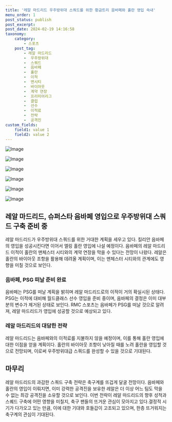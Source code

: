 ```yaml
---
title: '레알 마드리드 우주방위대 스쿼드를 위한 황금트리 음바페와 홀란 영입 속내'
menu_order: 1
post_status: publish
post_excerpt: 
post_date: 2024-02-19 14:16:58
taxonomy:
    category:
        - 스포츠
    post_tag:
        - 레알 마드리드
        -  우주방위대
        -  스쿼드
        -  음바페
        -  홀란
        -  이적
        -  맨시티
        -  바이아웃
        -  계약 연장
        -  프리미어리그
        -  클럽
        -  선수
        -  이적료
        -  전략
        -  공격진
custom_fields:
    field1: value 1
    field2: value 2
---
```


![Image](https://imgnews.pstatic.net/image/311/2024/02/19/0001693341_001_20240219114605137.jpg?type=w647)

![Image](https://imgnews.pstatic.net/image/311/2024/02/19/0001693341_002_20240219114605180.jpg?type=w647)

![Image](https://imgnews.pstatic.net/image/311/2024/02/19/0001693341_003_20240219114605229.jpg?type=w647)

![Image](https://imgnews.pstatic.net/image/311/2024/02/19/0001693341_004_20240219114605275.jpg?type=w647)

![Image](https://imgnews.pstatic.net/image/311/2024/02/19/0001693341_005_20240219114605313.jpg?type=w647)

![Image](https://imgnews.pstatic.net/image/311/2024/02/19/0001693341_006_20240219114605341.jpg?type=w647)

## 레알 마드리드, 슈퍼스타 음바페 영입으로 우주방위대 스쿼드 구축 준비 중
레알 마드리드가 우주방위대 스쿼드를 위한 거대한 계획을 세우고 있다. 킬리안 음바페의 영입을 성공시킨다면 이어서 엘링 홀란 영입에 나설 예정이다. 음바페의 레알 마드리드 이적이 홀란의 맨체스터 시티와의 계약 연장을 막을 수 있다는 전망이 나왔다. 레알은 홀란의 바이아웃 조항을 활용해 데려올 계획이며, 이는 맨체스터 시티와의 관계에도 영향을 미칠 것으로 보인다.
### 음바페, PSG 떠날 준비 완료
음바페는 PSG를 떠날 계획을 밝히며 레알 마드리드로의 이적이 거의 확실시된 상태다. PSG는 이적에 대비해 월드클래스 선수 영입을 준비 중이며, 음바페의 결정은 이미 대부분의 변수가 제거된 상태로 보인다. RMC 스포츠는 음바페가 PSG를 떠날 것으로 알려져, 레알 마드리드가 영입에 성공할 것으로 예상되고 있다.
### 레알 마드리드의 대담한 전략
레알 마드리드는 음바페와의 이적료를 지불하지 않을 예정이며, 이를 통해 홀란 영입에 대한 이점을 얻을 계획이다. 홀란의 바이아웃 조항이 낮아질 때를 노려 홀란을 영입할 것으로 전망되며, 이로써 우주방위대급 스쿼드를 완성할 수 있을 것으로 기대된다.
## 마무리
레알 마드리드의 과감한 스쿼드 구축 전략은 축구계를 뜨겁게 달굴 전망이다. 음바페와 홀란의 영입이 이뤄지면, 이미 강력한 공격진을 보유한 레알은 더 이상 어느 팀도 막을 수 없는 최강 공격진을 소유할 것으로 보인다. 이번 전략이 레알 마드리드의 향후 성적과 스퀘드 구축에 어떤 영향을 미칠지, 축구 팬들의 뜨거운 관심이 모아지고 있다.결정적 시기가 다가오고 있는 만큼, 이에 대한 기대와 호들갑이 고조되고 있으며, 한층 뜨거워지는 축구계의 관심이 기대된다.
